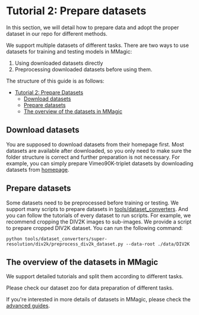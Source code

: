 # Tutorial 2: Prepare datasets

In this section, we will detail how to prepare data and adopt the proper dataset in our repo for different methods.

We support multiple datasets of different tasks.
There are two ways to use datasets for training and testing models in MMagic:

1. Using downloaded datasets directly
2. Preprocessing downloaded datasets before using them.

The structure of this guide is as follows:

- [Tutorial 2: Prepare Datasets](#tutorial-2-prepare-datasets)
  - [Download datasets](#download-datasets)
  - [Prepare datasets](#prepare-datasets)
  - [The overview of the datasets in MMagic](#the-overview-of-the-datasets-in-mmagic)

## Download datasets

You are supposed to download datasets from their homepage first.
Most datasets are available after downloaded, so you only need to make sure the folder structure is correct and further preparation is not necessary.
For example, you can simply prepare Vimeo90K-triplet datasets by downloading datasets from [homepage](http://toflow.csail.mit.edu/).

## Prepare datasets

Some datasets need to be preprocessed before training or testing. We support many scripts to prepare datasets in [tools/dataset_converters](https://github.com/open-mmlab/mmagic/tree/main/tools/dataset_converters). And you can follow the tutorials of every dataset to run scripts.
For example, we recommend cropping the DIV2K images to sub-images. We provide a script to prepare cropped DIV2K dataset. You can run the following command:

```shell
python tools/dataset_converters/super-resolution/div2k/preprocess_div2k_dataset.py --data-root ./data/DIV2K
```

## The overview of the datasets in MMagic

We support detailed tutorials and split them according to different tasks.

Please check our dataset zoo for data preparation of different tasks.

If you're interested in more details of datasets in MMagic, please check the [advanced guides](../howto/dataset.md).
